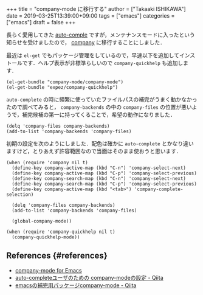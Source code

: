 +++
title = "company-mode に移行する"
author = ["Takaaki ISHIKAWA"]
date = 2019-03-25T13:39:00+09:00
tags = ["emacs"]
categories = ["emacs"]
draft = false
+++

長らく愛用してきた [auto-comple](https://github.com/auto-complete/auto-complete) ですが，メンテナンスモードに入ったという知らせを受けましたので， [company](https://company-mode.github.io/) に移行することにしました．

最近は `el-get` でもパッケージ管理をしているので，早速以下を追加してインストールです．ヘルプ表示が非標準らしいので `company-quickhelp` も追加します．

```emacs-lisp
(el-get-bundle "company-mode/company-mode")
(el-get-bundle "expez/company-quickhelp")
```

`auto-complete` の時に頻繁に使っていたファイルパスの補完がうまく動かなかったので調べてみると， `company-backends` の中の `company-files` の位置が悪いようで，補完候補の第一に持ってくることで，希望の動作になりました．

```emacs-lisp
(delq 'company-files company-backends)
(add-to-list 'company-backends 'company-files)
```

初期の設定を次のようにしました．配色は確かに `auto-complete` とかなり違いますけど，とりあえず許容範囲なので当面はそのまま使おうと思います．

```emacs-lisp
(when (require 'company nil t)
  (define-key company-active-map (kbd "C-n") 'company-select-next)
  (define-key company-active-map (kbd "C-p") 'company-select-previous)
  (define-key company-search-map (kbd "C-n") 'company-select-next)
  (define-key company-search-map (kbd "C-p") 'company-select-previous)
  (define-key company-active-map (kbd "<tab>") 'company-complete-selection)

  (delq 'company-files company-backends)
  (add-to-list 'company-backends 'company-files)

  (global-company-mode))

(when (require 'company-quickhelp nil t)
  (company-quickhelp-mode))
```


## References {#references}

-   [company-mode for Emacs](https://company-mode.github.io/)
-   [auto-completeユーザのための company-modeの設定 - Qiita](https://qiita.com/syohex/items/8d21d7422f14e9b53b17)
-   [emacsの補完用パッケージcompany-mode - Qiita](https://qiita.com/sune2/items/b73037f9e85962f5afb7)
